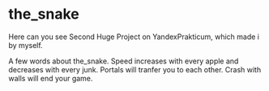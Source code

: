 # the_snake
Here can you see Second Huge Project on YandexPrakticum, which made i by myself.

A few words about the_snake. Speed increases with every apple and decreases with every junk. Portals will tranfer you to each other. Crash with walls will end your game.
